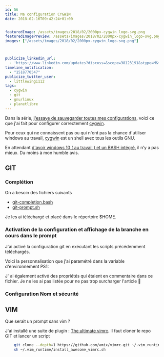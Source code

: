 ```yaml
---
id: 56
title: Ma configuration CYGWIN
date: 2018-02-16T09:42:24+01:00


featuredImage: /assets/images/2018/02/2000px-cygwin_logo-svg.png
featuredImagePreview: /assets/images/2018/02/2000px-cygwin_logo-svg.png
images: ["/assets/images/2018/02/2000px-cygwin_logo-svg.png"]



publicize_linkedin_url:
  - 'https://www.linkedin.com/updates?discuss=&scope=38123191&stype=M&topic=6370185391068246016&type=U&a=3o8p'
timeline_notification:
  - "1518770547"
publicize_twitter_user:
  - littlewing1112
tags:
  - cygwin
  - git
  - gnu/linux
  - planetlibre
---
```

Dans la série, [j'essaye de sauvegarder toutes mes configurations](http://blog.touret.info/2018/02/10/ma-configuration-debian-9/), voici ce que j'ai fait pour configurer correctement [cygwin](https://cygwin.com/).

Pour ceux qui ne connaissent pas ou qui n'ont pas la chance d'utiliser windows au travail, [cygwin](https://cygwin.com/) est un shell avec tous les outils GNU.

En attendant [d'avoir windows 10 ( au travail ) et un BASH intégré](https://www.howtogeek.com/249966/how-to-install-and-use-the-linux-bash-shell-on-windows-10/), il n'y a pas mieux. Du moins à mon humble avis.

## GIT

### Complétion

On a besoin des fichiers suivants

  * [git-completion.bash](https://github.com/git/git/blob/master/contrib/completion/git-completion.bash)
  * [git-prompt.sh](https://github.com/git/git/blob/master/contrib/completion/git-prompt.sh)

Je les ai téléchargé et placé dans le répertoire $HOME.

### Activation de la configuration et affichage de la branche en cours dans le prompt

J'ai activé la configuration git en exécutant les scripts précédemment téléchargés.

Voici la personnalisation que j'ai paramétré dans la variable d'environnement PS1:

<script src="https://gist.github.com/alexandre-touret/d4b570813bb1b7bb44a393e69660827e.js"></script>

J' ai également activé des propriétés qui étaient en commentaire dans ce fichier. Je ne les ai pas listée pour ne pas trop surcharger l'article 🙂

### Configuration Nom et sécurité

<script src="https://gist.github.com/alexandre-touret/4ef7484bc00bf607e3c8e28c1d53afba.js"></script>

## VIM

Que serait un prompt sans vim ?

J'ai installé une suite de plugin : [The ultimate vimrc](https://github.com/amix/vimrc). Il faut cloner le repo GIT et lancer un script

```bash
    git clone --depth=1 https://github.com/amix/vimrc.git ~/.vim_runtime
    sh ~/.vim_runtime/install_awesome_vimrc.sh
``` 
